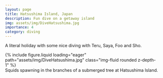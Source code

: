 ```yaml
---
layout: page
title: Hatsushima Island, Japan
description: Fun dive on a getaway island
img: assets/img/DiveHatsushima.jpg
importance: 4
category: diving
---
```


A literal holiday with some nice diving with Teru, Saya, Foo and Sho.

<div class="row mt-3">
    <div class="col-sm mt-3 mt-md-0">
        {% include figure.liquid loading="eager" path="assets/img/DiveHatsushima.jpg" class="img-fluid rounded z-depth-1" %}
    </div>
</div>
<div class="caption">
    Squids spawning in the branches of a submerged tree at Hatsushima Island.
</div>
